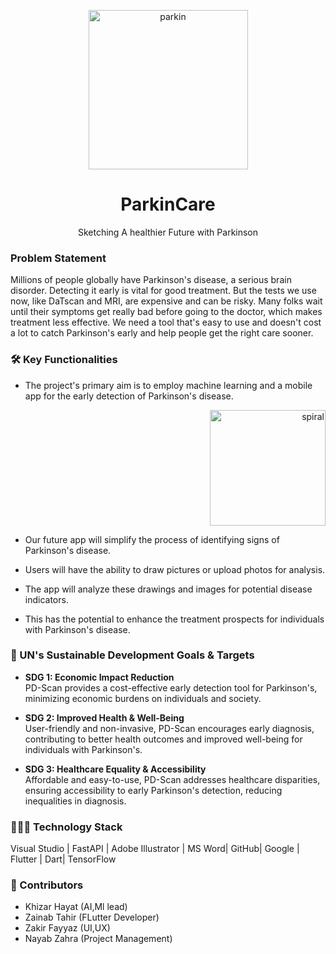 <p align="center">
  <img width="255" alt="parkin" src="https://github.com/GDSC-cuiatd/team_khizar/assets/144155704/81649775-633a-4935-b6a4-bb7c17e4040c">
</p>

<h1 align="center">ParkinCare</h1>


<p align="center">
Sketching A healthier Future with Parkinson
</p>


### Problem Statement

Millions of people globally have Parkinson's disease, a serious brain disorder. Detecting it early is vital for good treatment. But the tests we use now, like DaTscan and MRI, are expensive and can be risky. Many folks wait until their symptoms get really bad before going to the doctor, which makes treatment less effective. We need a tool that's easy to use and doesn't cost a lot to catch Parkinson's early and help people get the right care sooner.


### 🛠️ Key Functionalities

- The project's primary aim is to employ machine learning and a mobile app for the early detection of Parkinson's disease.  <p align="right"><img width="185" alt="spiral" src="https://github.com/GDSC-cuiatd/team_khizar/assets/144155704/63068f9a-99ec-4548-9dc7-3eba15754910"></p>

- Our future app will simplify the process of identifying signs of Parkinson's disease.
- Users will have the ability to draw pictures or upload photos for analysis.
- The app will analyze these drawings and images for potential disease indicators.
- This has the potential to enhance the treatment prospects for individuals with Parkinson's disease.


### 🎯 UN's Sustainable Development Goals & Targets

- **SDG 1: Economic Impact Reduction**  
PD-Scan provides a cost-effective early detection tool for Parkinson's, minimizing economic burdens on individuals and society.

- **SDG 2: Improved Health & Well-Being**  
User-friendly and non-invasive, PD-Scan encourages early diagnosis, contributing to better health outcomes and improved well-being for individuals with Parkinson's.

- **SDG 3: Healthcare Equality & Accessibility**  
Affordable and easy-to-use, PD-Scan addresses healthcare disparities, ensuring accessibility to early Parkinson's detection, reducing inequalities in diagnosis.

### 👨🏻‍💻 Technology Stack

Visual Studio | FastAPI | Adobe Illustrator | MS Word| GitHub| Google | Flutter | Dart| TensorFlow

### 👥 Contributors

- Khizar Hayat (AI,Ml lead)
- Zainab Tahir (FLutter Developer)
- Zakir Fayyaz (UI,UX)
- Nayab Zahra (Project Management)
